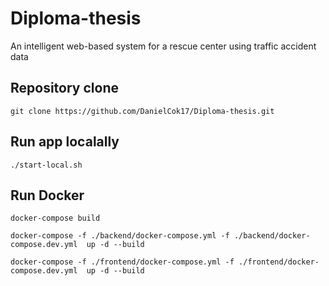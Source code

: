 # Diploma-thesis
An intelligent web-based system for a rescue center using traffic accident data


## Repository clone

```shell
git clone https://github.com/DanielCok17/Diploma-thesis.git
```

## Run app localally

```shell
./start-local.sh
```

## Run Docker 

```shell
docker-compose build

docker-compose -f ./backend/docker-compose.yml -f ./backend/docker-compose.dev.yml  up -d --build

docker-compose -f ./frontend/docker-compose.yml -f ./frontend/docker-compose.dev.yml  up -d --build
```
